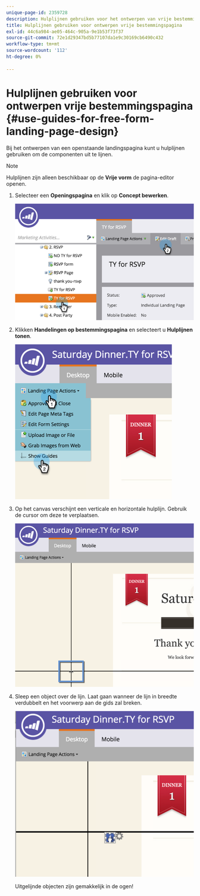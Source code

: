 ```yaml
---
unique-page-id: 2359728
description: Hulplijnen gebruiken voor het ontwerpen van vrije bestemmingspagina's - Marketo Docs - Productdocumentatie
title: Hulplijnen gebruiken voor ontwerpen vrije bestemmingspagina
exl-id: 44c6a984-ae05-464c-905a-9e1b53f73f37
source-git-commit: 72e1d29347bd5b77107da1e9c30169cb6490c432
workflow-type: tm+mt
source-wordcount: '112'
ht-degree: 0%

---
```


# Hulplijnen gebruiken voor ontwerpen vrije bestemmingspagina {#use-guides-for-free-form-landing-page-design}

Bij het ontwerpen van een openstaande landingspagina kunt u hulplijnen gebruiken om de componenten uit te lijnen.

>[!NOTE]
>
>Hulplijnen zijn alleen beschikbaar op de **Vrije vorm** de pagina-editor openen.

1. Selecteer een **Openingspagina** en klik op **Concept bewerken**.

   ![](assets/image2015-5-20-14-3a10-3a9.png)

1. Klikken **Handelingen op bestemmingspagina** en selecteert u **Hulplijnen tonen**.

   ![](assets/image2015-5-20-14-3a12-3a15.png)

1. Op het canvas verschijnt een verticale en horizontale hulplijn. Gebruik de cursor om deze te verplaatsen.

   ![](assets/image2015-5-20-14-3a15-3a9.png)

1. Sleep een object over de lijn. Laat gaan wanneer de lijn in breedte verdubbelt en het voorwerp aan de gids zal breken.

   ![](assets/image2015-5-20-14-3a17-3a24.png)

   Uitgelijnde objecten zijn gemakkelijk in de ogen!
